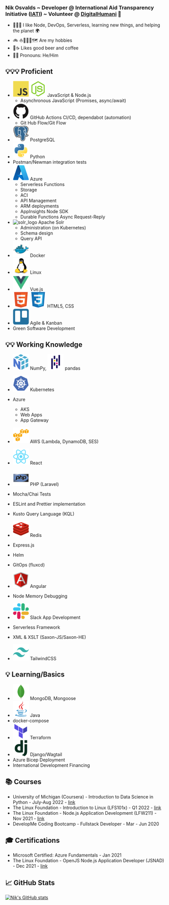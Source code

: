 ### Nik Osvalds ~ Developer @ International Aid Transparency Initiative ([IATI](https://github.com/IATI)) ~ Volunteer @ [DigitalHumani](https://digitalhumani.com) 🌲
- 👨🏻‍💻 I like Node, DevOps, Serverless, learning new things, and helping the planet 🌍   
- 🚲 ⛵️🏃🏻‍♂️🗺 Are my hobbies 
- 🍻☕️ Likes good beer and coffee
- 👨🏻 Pronouns: He/Him

## 💡💡💡 Proficient
- <img src="https://github.com/devicons/devicon/blob/master/icons/javascript/javascript-original.svg" alt="Javascript logo" width="50" height="50"> <img src="https://github.com/devicons/devicon/blob/master/icons/nodejs/nodejs-original.svg" alt="Node.js logo" width="50" height="50"> JavaScript & Node.js 
  - Asynchronous JavaScript (Promises, async/await)
- <img src="https://github.com/devicons/devicon/blob/master/icons/github/github-original.svg" alt="GitHub logo" width="50" height="50"> GitHub Actions CI/CD, dependabot (automation)
  - Git Hub Flow/Git Flow
- <img src="https://github.com/devicons/devicon/blob/master/icons/postgresql/postgresql-original.svg" alt="postgresql logo" width="50" height="50"> PostgreSQL
- <img src="https://github.com/devicons/devicon/blob/master/icons/python/python-original.svg" alt="python logo" width="50" height="50"> Python
- Postman/Newman integration tests
- <img src="https://github.com/devicons/devicon/blob/master/icons/azure/azure-original.svg" alt="azure logo" width="50" height="50"> Azure 
  - Serverless Functions
  - Storage
  - ACI
  - API Management
  - ARM deployments
  - AppInsights Node SDK
  - Durable Functions Async Request-Reply
- ![solr_logo](https://user-images.githubusercontent.com/60047271/167163461-58829f9b-6afc-495b-85ee-89ea08db4519.png) Apache Solr
  - Administration (on Kubernetes)
  - Schema design
  - Query API 
- <img src="https://github.com/devicons/devicon/blob/master/icons/docker/docker-original.svg" alt="docker logo" width="50" height="50"> Docker
- <img src="https://github.com/devicons/devicon/blob/master/icons/linux/linux-original.svg" alt="linux logo" width="50" height="50"> Linux
- <img src="https://github.com/devicons/devicon/blob/master/icons/vuejs/vuejs-original.svg" alt="Vue.js logo" width="50" height="50"> Vue.js
- <img src="https://github.com/devicons/devicon/blob/master/icons/html5/html5-original.svg" alt="html logo" width="50" height="50"> <img src="https://github.com/devicons/devicon/blob/master/icons/css3/css3-original.svg" alt="CSS logo" width="50" height="50"> HTML5, CSS
- <img src="https://github.com/devicons/devicon/blob/master/icons/trello/trello-plain.svg" alt="Trello logo" width="50" height="50"> Agile & Kanban
- Green Software Development

## 💡💡 Working Knowledge
- <img src="https://github.com/devicons/devicon/blob/master/icons/numpy/numpy-original.svg" alt="numpy logo" width="50" height="50"> NumPy, <img src="https://github.com/devicons/devicon/blob/master/icons/pandas/pandas-original.svg" alt="pandas logo" width="50" height="50"> pandas
- <img src="https://github.com/devicons/devicon/blob/master/icons/kubernetes/kubernetes-plain.svg" alt="kubernetes logo" width="50" height="50"> Kubernetes
- Azure
  - AKS
  - Web Apps
  - App Gateway
- <img src="https://github.com/devicons/devicon/blob/master/icons/amazonwebservices/amazonwebservices-original.svg" alt="aws logo" width="50" height="50"> AWS (Lambda, DynamoDB, SES)

- <img src="https://github.com/devicons/devicon/blob/master/icons/react/react-original.svg" alt="react logo" width="50" height="50"> React
- <img src="https://github.com/devicons/devicon/blob/master/icons/php/php-original.svg" alt="php logo" width="50" height="50"> PHP (Laravel)
- Mocha/Chai Tests
- ESLint and Prettier implementation
- Kusto Query Language (KQL)
- <img src="https://github.com/devicons/devicon/blob/master/icons/redis/redis-original.svg" alt="redis logo" width="50" height="50"> Redis
- Express.js
- Helm
- GitOps (fluxcd)
- <img src="https://github.com/devicons/devicon/blob/master/icons/angularjs/angularjs-original.svg" alt="angular logo" width="50" height="50"> Angular
- Node Memory Debugging
- <img src="https://github.com/devicons/devicon/blob/master/icons/slack/slack-original.svg" alt="slack logo" width="50" height="50"> Slack App Development
- Serverless Framework
- XML & XSLT (Saxon-JS/Saxon-HE)
- <img src="https://github.com/devicons/devicon/blob/master/icons/tailwindcss/tailwindcss-plain.svg" alt="tailwindcss logo" width="50" height="50"> TailwindCSS

## 💡 Learning/Basics
- <img src="https://github.com/devicons/devicon/blob/master/icons/mongodb/mongodb-original.svg" alt="mongodb logo" width="50" height="50"> MongoDB, Mongoose
- <img src="https://github.com/devicons/devicon/blob/master/icons/java/java-original.svg" alt="java logo" width="50" height="50"> Java
- docker-compose
- <img src="https://github.com/devicons/devicon/blob/master/icons/terraform/terraform-original.svg" alt="terraform logo" width="50" height="50"> Terraform
- <img src="https://github.com/devicons/devicon/blob/master/icons/django/django-plain.svg" alt="django logo" width="50" height="50"> Django/Wagtail
- Azure Bicep Deployment
- International Development Financing

## 📚 Courses
- University of Michigan (Coursera) - Introduction to Data Science in Python - July-Aug 2022 - [link](https://coursera.org/verify/RCVYVQL4HR9Z)
- The Linux Foundation - Introduction to Linux (LFS101x) - Q1 2022 - [link](https://learning.edx.org/course/course-v1:LinuxFoundationX+LFS101x+2T2021/home)
- The Linux Foundation - Node.js Application Development (LFW211) - Nov 2021 - [link](https://www.credly.com/badges/18b1a277-c609-498c-897c-e56c5e578455/public_url)
- DevelopMe Coding Bootcamp - Fullstack Developer - Mar - Jun 2020

## 🎓 Certifications
- Microsoft Certified: Azure Fundamentals - Jan 2021
- The Linux Foundation - OpenJS Node.js Application Developer (JSNAD) - Dec 2021 - [link](https://www.credly.com/badges/eabeb77f-89ec-4d44-9573-bb9d59f5d74a/public_url)

## 📈 GitHub Stats

[![Nik's GitHub stats](https://github-readme-stats.vercel.app/api?username=nosvalds)](https://github.com/anuraghazra/github-readme-stats)
